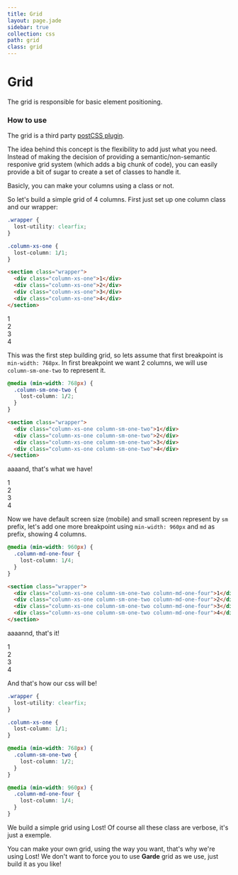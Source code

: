 ```yaml
---
title: Grid
layout: page.jade
sidebar: true
collection: css
path: grid
class: grid
---
```


# Grid
<p class="lead">The grid is responsible for basic element positioning.</p>

### How to use
The grid is a third party [postCSS plugin](http://peterramsing.github.io/lost/).

The idea behind this concept is the flexibility to add just what you need. Instead of making the decision of providing a semantic/non-semantic responive grid system (which adds a big chunk of code), you can easily provide a bit of sugar to create a set of classes to handle it.

Basicly, you can make your columns using a class or not.

So let's build a simple grid of 4 columns. First just set up one column class and our wrapper:

```css
.wrapper {
  lost-utility: clearfix;
}

.column-xs-one {
  lost-column: 1/1;
}
```

```html
<section class="wrapper">
  <div class="column-xs-one">1</div>
  <div class="column-xs-one">2</div>
  <div class="column-xs-one">3</div>
  <div class="column-xs-one">4</div>
</section>
```

<section class="wrapper">
  <div class="column-xs-one">1</div>
  <div class="column-xs-one">2</div>
  <div class="column-xs-one">3</div>
  <div class="column-xs-one">4</div>
</section>

This was the first step building grid, so lets assume that first breakpoint is `min-width: 768px`. In first breakpoint we want 2 columns, we will use `column-sm-one-two` to represent it.

```css
@media (min-width: 768px) {
  .column-sm-one-two {
    lost-column: 1/2;
  }
}
```

```html
<section class="wrapper">
  <div class="column-xs-one column-sm-one-two">1</div>
  <div class="column-xs-one column-sm-one-two">2</div>
  <div class="column-xs-one column-sm-one-two">3</div>
  <div class="column-xs-one column-sm-one-two">4</div>
</section>
```

aaaand, that's what we have!

<section class="wrapper">
  <div class="column-xs-one column-sm-one-two">1</div>
  <div class="column-xs-one column-sm-one-two">2</div>
  <div class="column-xs-one column-sm-one-two">3</div>
  <div class="column-xs-one column-sm-one-two">4</div>
</section>

Now we have default screen size (mobile) and small screen represent by `sm` prefix, let's add one more breakpoint using `min-width: 960px` and `md` as prefix, showing 4 columns.

```css
@media (min-width: 960px) {
  .column-md-one-four {
    lost-column: 1/4;
  }
}
```

```html
<section class="wrapper">
  <div class="column-xs-one column-sm-one-two column-md-one-four">1</div>
  <div class="column-xs-one column-sm-one-two column-md-one-four">2</div>
  <div class="column-xs-one column-sm-one-two column-md-one-four">3</div>
  <div class="column-xs-one column-sm-one-two column-md-one-four">4</div>
</section>
```

aaaannd, that's it!

<section class="wrapper">
  <div class="column-xs-one column-sm-one-two column-md-one-four">1</div>
  <div class="column-xs-one column-sm-one-two column-md-one-four">2</div>
  <div class="column-xs-one column-sm-one-two column-md-one-four">3</div>
  <div class="column-xs-one column-sm-one-two column-md-one-four">4</div>
</section>

And that's how our css will be!

```css
.wrapper {
  lost-utility: clearfix;
}

.column-xs-one {
  lost-column: 1/1;
}

@media (min-width: 768px) {
  .column-sm-one-two {
    lost-column: 1/2;
  }
}

@media (min-width: 960px) {
  .column-md-one-four {
    lost-column: 1/4;
  }
}
```

We build a simple grid using Lost! Of course all these class are verbose, it's just a exemple.

You can make your own grid, using the way you want, that's why we're using Lost!
We don't want to force you to use **Garde** grid as we use, just build it as you like!
